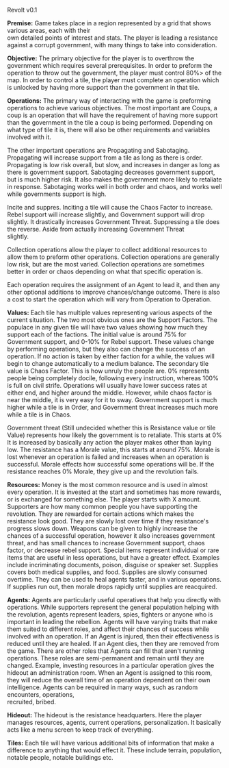 Revolt v0.1

<b>Premise:</b>
Game takes place in a region represented by a grid that shows various areas, each with their 	
own detailed points of interest and stats. The player is leading a resistance against a corrupt 
government, with many things to take into consideration.

<b>Objective:</b>
The primary objective for the player is to overthrow the government which requires several
prerequisites. In order to preform the operation to throw out the government, the player must
control 80%> of the map. In order to control a tile, the player must complete an operation
which is unlocked by having more support than the government in that tile.

<b>Operations:</b>
The primary way of interacting with the game is preforming operations to achieve various
objectives. The most important are Coups, a coup is an operation that will have the
requirement of having more support than the government in the tile a coup is being
performed. Depending on what type of tile it is, there will also be other requirements and
variables involved with it. 

The other important operations are Propagating and Sabotaging.
Propagating will increase support from a tile as long as there is order. Propagating is low
risk overall, but slow, and increases in danger as long as there is government support.
Sabotaging decreases government support, but is much higher risk. It also makes the 
government more likely to retaliate in response. Sabotaging works well in both order and
chaos, and works well while governments support is high.

Incite and suppres.
Inciting a tile will cause the Chaos Factor to increase. Rebel support will increase slightly,
and Government support will drop slightly. It drastically increases Government Threat.
Suppressing a tile does the reverse. Aside from actually increasing Government Threat 	
slightly.

Collection operations allow the player to collect additional resources to allow them to
preform other operations. Collection operations are generally low risk, but are the most
varied. Collection operations are sometimes better in order or chaos depending on what that
specific operation is.

Each operation requires the assignment of an Agent to lead it, and then any other optional
additions to improve chances/change outcome. There is also a cost to start the operation
which will vary from Operation to Operation.

<b>Values:</b>
Each tile has multiple values representing various aspects of the current situation. The two
most obvious ones are the Support Factors. The populace in any given tile will have two
values showing how much they support each of the factions. The initial value is around 75%
for Government support, and 0-10% for Rebel support. These values change by performing
operations, but they also can change the success of an operation. If no action is taken by
either faction for a while, the values will begin to change automatically to a medium
balance.
The secondary tile value is Chaos Factor. This is how unruly the people are. 0% represents
people being completely docile, following every instruction, whereas 100% is full on civil
strife. Operations will usually have lower success rates at either end, and higher around the
middle. However, while chaos factor is near the middle, it is very easy for it to sway.
Government support is much higher while a tile is in Order, and Government threat
increases much more while a tile is in Chaos.
	
Government threat (Still undecided whether this is Resistance value or tile Value)
represents how likely the government is to retaliate. This starts at 0% It is increased by
basically any action the player makes other than laying low. 
The resistance has a Morale value, this starts at around 75%. Morale is lost whenever an
operation is failed and increases when an operation is successful. Morale effects how
successful some operations will be. If the resistance reaches 0% Morale, they give up and
the revolution fails.

<b>Resources:</b>
Money is the most common resource and is used in almost every operation. It is invested at
the start and sometimes has more rewards, or is exchanged for something else. The player
starts with X amount.
Supporters are how many common people you have supporting the revolution. They are
rewarded for certain actions which makes the resistance look good. They are slowly lost
over time if they resistance's progress slows down. 
Weapons can be given to highly increase the chances of a successful operation, however
it also increases government threat, and has small chances to increase Government
support, chaos factor, or decrease rebel support. 
Special items represent individual or rare items that are useful in less operations, but have a
greater effect. Examples include incriminating documents, poison, disguise or speaker set.
Supplies covers both medical supplies, and food. Supplies are slowly consumed overtime.
They can be used to heal agents faster, and in various operations. If supplies run out, then 
morale drops rapidly until supplies are reacquired. 

<b>Agents:</b>
Agents are particularly useful operatives that help you directly with operations. While
supporters represent the general population helping with the revolution, agents represent
leaders, spies, fighters or anyone who is important in leading the rebellion. Agents will
have varying traits that make them suited to different roles, and affect their chances of
success while involved with an operation. If an Agent is injured, then their effectiveness is
reduced until they are healed. If an Agent dies, then they are removed from the game. There
are other roles that Agents can fill that aren't running operations. These roles are
semi-permanent and remain until they are changed. Example, investing resources in a	
particular operation gives the hideout an administration room. When an Agent is assigned
to this room, they will reduce the overall time of an operation dependent on their own
intelligence. Agents can be required in many ways, such as random encounters, operations,	
recruited, bribed.

<b>Hideout:</b>
The hideout is the resistance headquarters. Here the player manages resources, agents, 
current operations, personalization. It basically acts like a menu screen to keep track of 
everything.

<b>Tiles:</b>
Each tile will have various additional bits of information that make a difference to anything
that would effect it. These include terrain, population, notable people, notable buildings etc.     
